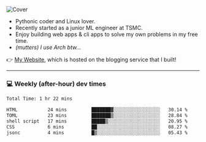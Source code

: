 ![Cover](https://i.imgur.com/BmnIp4h.jpg)

- Pythonic coder and Linux lover.
- Recently started as a junior ML engineer at TSMC.
- Enjoy building web apps & cli apps to solve my own problems in my free time.
- _(mutters) I use Arch btw..._

👉️ [My Website](https://whoosh.blog/@hank), which is hosted on the blogging service that I built!

---

### 💻 Weekly (after-hour) dev times

<!--START_SECTION:waka-->

```txt
Total Time: 1 hr 22 mins

HTML           24 mins         ███████▓░░░░░░░░░░░░░░░░░   30.14 %
TOML           23 mins         ███████▒░░░░░░░░░░░░░░░░░   28.84 %
shell script   17 mins         █████▒░░░░░░░░░░░░░░░░░░░   20.95 %
CSS            6 mins          ██░░░░░░░░░░░░░░░░░░░░░░░   08.27 %
jsonc          4 mins          █▒░░░░░░░░░░░░░░░░░░░░░░░   05.43 %
```

<!--END_SECTION:waka-->

